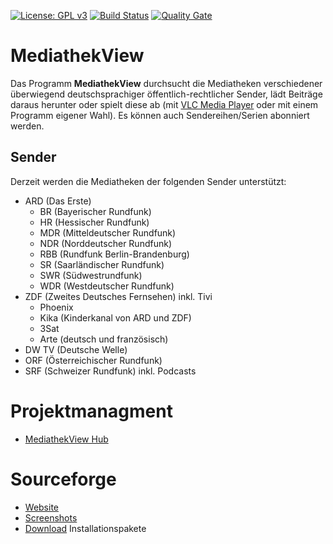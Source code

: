 
[![License: GPL v3](https://img.shields.io/badge/License-GPL%20v3-blue.svg)](http://www.gnu.org/licenses/gpl-3.0)
[![Build Status](https://travis-ci.org/mediathekview/MediathekView.svg?branch=master)](https://travis-ci.org/mediathekview/MediathekView)
[![Quality Gate](https://sonarqube.com/api/badges/gate?key=mediathekview%3AMediathekView)](https://sonarqube.com/dashboard/index/mediathekview%3AMediathekView)

# MediathekView
Das Programm **MediathekView** durchsucht die Mediatheken verschiedener überwiegend deutschsprachiger öffentlich-rechtlicher Sender, lädt Beiträge daraus herunter oder spielt diese ab (mit [VLC Media Player](https://videolan.org/vlc/) oder mit einem Programm eigener Wahl). Es können auch Sendereihen/Serien abonniert werden.

## Sender
Derzeit werden die Mediatheken der folgenden Sender unterstützt:

- ARD (Das Erste)
   - BR (Bayerischer Rundfunk)
   - HR (Hessischer Rundfunk)
   - MDR (Mitteldeutscher Rundfunk)
   - NDR (Norddeutscher Rundfunk)
   - RBB (Rundfunk Berlin-Brandenburg)
   - SR (Saarländischer Rundfunk)
   - SWR (Südwestrundfunk)
   - WDR (Westdeutscher Rundfunk)
- ZDF (Zweites Deutsches Fernsehen) inkl. Tivi
   - Phoenix
   - Kika (Kinderkanal von ARD und ZDF)
   - 3Sat
   - Arte (deutsch und französisch)
- DW TV (Deutsche Welle)
- ORF (Österreichischer Rundfunk)
- SRF (Schweizer Rundfunk) inkl. Podcasts

# Projektmanagment
- [MediathekView Hub](https://hub.mediathekview.de)

# Sourceforge

- [Website](http://zdfmediathk.sourceforge.net)
- [Screenshots](http://zdfmediathk.sourceforge.net/screenshots.html)
- [Download](https://sourceforge.net/projects/zdfmediathk/files/) Installationspakete
